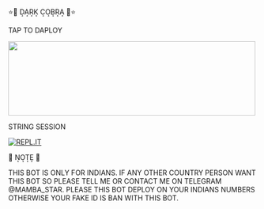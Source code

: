 <h> ⭐🌟 D͙A͙R͙K͙ C͙O͙B͙R͙A͙ 🌟⭐ </h>



<h> TAP TO DAPLOY </h>

<p align=""><a href="https://heroku.com/deploy?template=https://github.com/SUKHPAL443">
<img src="https://img.shields.io/badge/Deploy%20To%20Heroku-aqua?style=flat&logo=heroku" width="500" height="150.100" /></a></p>

<H>STRING SESSION</H>

[![REPL.IT](https://img.shields.io/badge/repl.it-generateString-yellowgreen )](https://replit.com/@SUKHPAL443/DARKCOBRA-1#main.py)

<h>🌟 N͙O͙T͙E͙ 🌟 </h>

<p> THIS BOT IS ONLY FOR INDIANS. IF ANY OTHER COUNTRY PERSON WANT THIS BOT SO PLEASE TELL ME OR CONTACT ME ON TELEGRAM @MAMBA_STAR. PLEASE THIS BOT DEPLOY ON YOUR INDIANS NUMBERS
OTHERWISE YOUR FAKE ID IS BAN WITH THIS BOT. </p>


